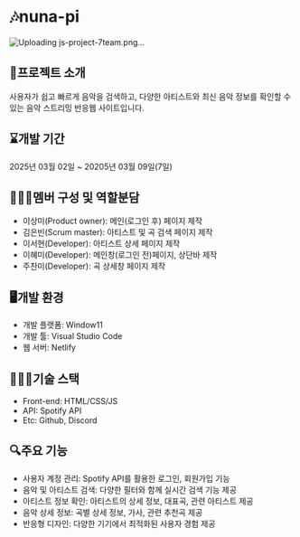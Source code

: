# 🎶nuna-pi
![Uploading js-project-7team.png…]()

## 📁프로젝트 소개
사용자가 쉽고 빠르게 음악을 검색하고, 다양한 아티스트와 최신 음악 정보를 확인할 수 있는 음악 스트리밍 반응웹 사이트입니다.

## ⌛개발 기간
2025년 03월 02일 ~ 20205년 03월 09일(7일)

## 👩🏻‍💻멤버 구성 및 역할분담
- 이상미(Product owner): 메인(로그인 후) 페이지 제작
- 김은빈(Scrum master): 아티스트 및 곡 검색 페이지 제작
- 이서현(Developer): 아티스트 상세 페이지 제작
- 이혜미(Developer): 메인창(로그인 전)페이지, 상단바 제작
- 주찬미(Developer): 곡 상세창 페이지 제작

## 🖥️개발 환경
- 개발 플랫폼: Window11
- 개발 툴: Visual Studio Code
- 웹 서버: Netlify

## 👩🏻‍🔧기술 스택
- Front-end: HTML/CSS/JS
- API: Spotify API
- Etc: Github, Discord

## 🔍주요 기능
- 사용자 계정 관리: Spotify API를 활용한 로그인, 회원가입 기능
- 음악 및 아티스트 검색: 다양한 필터와 함께 실시간 검색 기능 제공
- 아티스트 정보 확인: 아티스트의 상세 정보, 대표곡, 관련 아티스트 제공
- 음악 상세 정보: 곡별 상세 정보, 가사, 관련 추천곡 제공
- 반응형 디자인: 다양한 기기에서 최적화된 사용자 경험 제공
